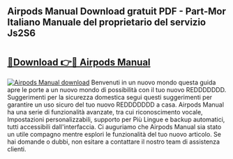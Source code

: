 ## Airpods Manual Download gratuit PDF - Part-Mor Italiano Manuale del proprietario del servizio Js2S6

# <h2><a href="http://dfgdlin.blite.top/?on=Airpods+Manual">🔗Download 👉🔴 Airpods Manual</a></h2>

[![Airpods Manual download](https://i.imgur.com/lujVjoI.png)](http://dfgdlin.blite.top/?on=Airpods+Manual)
Benvenuti in un nuovo mondo questa guida apre le porte a un nuovo mondo di possibilità con il tuo nuovo REDDDDDDD. Suggerimenti per la sicurezza domestica segui questi suggerimenti per garantire un uso sicuro del tuo nuovo REDDDDDDD a casa. Airpods Manual ha una serie di funzionalità avanzate, tra cui riconoscimento vocale, Impostazioni personalizzabili, supporto per Più Lingue e backup automatici, tutti accessibili dall'interfaccia. Ci auguriamo che Airpods Manual sia stato un utile compagno mentre esplori le funzionalità del tuo nuovo articolo. Se hai domande o dubbi, non esitare a contattare il nostro team di assistenza clienti.

